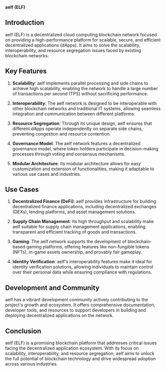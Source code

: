 **aelf (ELF)**

## Introduction

aelf (ELF) is a decentralized cloud computing blockchain network focused on providing a high-performance platform for scalable, secure, and efficient decentralized applications (dApps). It aims to solve the scalability, interoperability, and resource segregation issues faced by existing blockchain networks.

## Key Features

1. **Scalability**: aelf implements parallel processing and side chains to achieve high scalability, enabling the network to handle a large number of transactions per second (TPS) without sacrificing performance.

2. **Interoperability**: The aelf network is designed to be interoperable with other blockchain networks and traditional IT systems, allowing seamless integration and communication between different platforms.

3. **Resource Segregation**: Through its unique design, aelf ensures that different dApps operate independently on separate side chains, preventing congestion and resource contention.

4. **Governance Model**: The aelf network features a decentralized governance model, where token holders participate in decision-making processes through voting and consensus mechanisms.

5. **Modular Architecture**: Its modular architecture allows for easy customization and extension of functionalities, making it adaptable to various use cases and industries.

## Use Cases

1. **Decentralized Finance (DeFi)**: aelf provides infrastructure for building decentralized finance applications, including decentralized exchanges (DEXs), lending platforms, and asset management solutions.

2. **Supply Chain Management**: Its high throughput and scalability make aelf suitable for supply chain management applications, enabling transparent and efficient tracking of goods and transactions.

3. **Gaming**: The aelf network supports the development of blockchain-based gaming platforms, offering features like non-fungible tokens (NFTs), in-game assets ownership, and provably fair gameplay.

4. **Identity Verification**: aelf's interoperability features make it ideal for identity verification solutions, allowing individuals to maintain control over their personal data while ensuring compliance with regulations.

## Development and Community

aelf has a vibrant development community actively contributing to the project's growth and ecosystem. It offers comprehensive documentation, developer tools, and resources to support developers in building and deploying decentralized applications on the network.

## Conclusion

aelf (ELF) is a promising blockchain platform that addresses critical issues facing the decentralized application ecosystem. With its focus on scalability, interoperability, and resource segregation, aelf aims to unlock the full potential of blockchain technology and drive widespread adoption across various industries.
